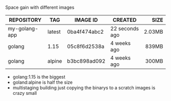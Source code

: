 Space gain with different images

REPOSITORY         |TAG                |IMAGE ID           |CREATED            |SIZE   
-------------------|-------------------|-------------------|-------------------|-----:
my-golang-app      |latest             |0ba4f474abc2       |22 seconds ago     |2.03MB
golang             |1.15               |05c8f6d2538a       |4 weeks ago        |839MB
golang             |alpine             |b3bc898ad092       |4 weeks ago        |300MB

* golang:1.15 is the biggest
* goland:alpine is half the size
* multistaging building just copying the binarys to a scratch images is crazy small
